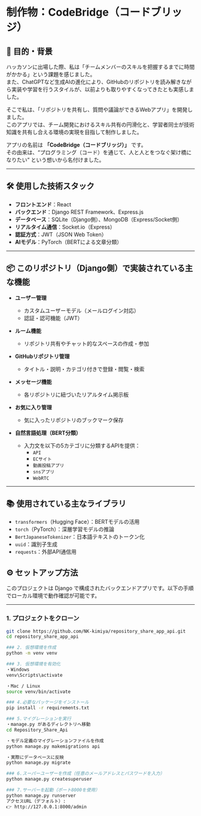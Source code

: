 # 制作物：CodeBridge（コードブリッジ）

## 🎯 目的・背景

ハッカソンに出場した際、私は「チームメンバーのスキルを把握するまでに時間がかかる」という課題を感じました。  
また、ChatGPTなど生成AIの進化により、GitHubのリポジトリを読み解きながら実装や学習を行うスタイルが、以前よりも取りやすくなってきたとも実感しました。

そこで私は、「リポジトリを共有し、質問や議論ができるWebアプリ」を開発しました。  
このアプリでは、チーム開発におけるスキル共有の円滑化と、学習者同士が技術知識を共有し合える環境の実現を目指して制作しました。

アプリの名前は **「CodeBridge（コードブリッジ）」** です。  
その由来は、“プログラミング（コード）を通じて、人と人とをつなぐ架け橋になりたい” という想いから名付けました。

---

## 🛠 使用した技術スタック

- **フロントエンド**：React  
- **バックエンド**：Django REST Framework、Express.js  
- **データベース**：SQLite（Django側）、MongoDB（Express/Socket側）  
- **リアルタイム通信**：Socket.io（Express）  
- **認証方式**：JWT（JSON Web Token）  
- **AIモデル**：PyTorch（BERTによる文章分類）  

---

## 📦 このリポジトリ（Django側）で実装されている主な機能

- **ユーザー管理**
  - カスタムユーザーモデル（メールログイン対応）
  - 認証・認可機能（JWT）

- **ルーム機能**
  - リポジトリ共有やチャット的なスペースの作成・参加

- **GitHubリポジトリ管理**
  - タイトル・説明・カテゴリ付きで登録・閲覧・検索

- **メッセージ機能**
  - 各リポジトリに紐づいたリアルタイム掲示板

- **お気に入り管理**
  - 気に入ったリポジトリのブックマーク保存

- **自然言語処理（BERT分類）**
  - 入力文を以下の5カテゴリに分類するAPIを提供：
    - `API`
    - `ECサイト`
    - `動画投稿アプリ`
    - `snsアプリ`
    - `WebRTC`

---

## 📚 使用されている主なライブラリ

- `transformers`（Hugging Face）：BERTモデルの活用  
- `torch`（PyTorch）：深層学習モデルの推論  
- `BertJapaneseTokenizer`：日本語テキストのトークン化  
- `uuid`：識別子生成  
- `requests`：外部API通信用  


## ⚙️ セットアップ方法

このプロジェクトは Django で構成されたバックエンドアプリです。以下の手順でローカル環境で動作確認が可能です。

---

### 1. プロジェクトをクローン

```bash
git clone https://github.com/NK-kimiya/repository_share_app_api.git
cd repository_share_app_api

### 2. 仮想環境を作成
python -m venv venv

### 3. 仮想環境を有効化
・Windows
venv\Scripts\activate　

・Mac / Linux
source venv/bin/activate

### 4.必要なパッケージをインストール
pip install -r requirements.txt

### 5.マイグレーションを実行
・manage.py があるディレクトリへ移動
cd Repository_Share_Api

・モデル定義のマイグレーションファイルを作成
python manage.py makemigrations api

・実際にデータベースに反映
python manage.py migrate

### 6.スーパーユーザーを作成（任意のメールアドレスとパスワードを入力）
python manage.py createsuperuser

### 7.サーバーを起動（ポート8000を使用）
python manage.py runserver
アクセスURL（デフォルト）:
👉 http://127.0.0.1:8000/admin








